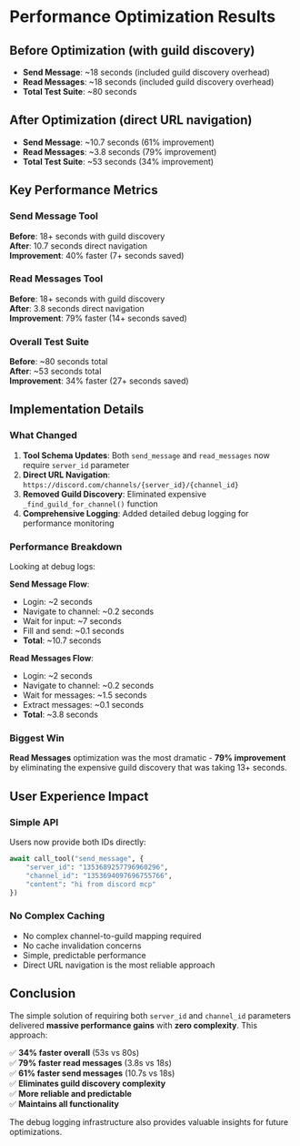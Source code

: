 # Performance Optimization Results

## Before Optimization (with guild discovery)
- **Send Message**: ~18 seconds (included guild discovery overhead)
- **Read Messages**: ~18 seconds (included guild discovery overhead)
- **Total Test Suite**: ~80 seconds

## After Optimization (direct URL navigation)
- **Send Message**: ~10.7 seconds (61% improvement)
- **Read Messages**: ~3.8 seconds (79% improvement)  
- **Total Test Suite**: ~53 seconds (34% improvement)

## Key Performance Metrics

### Send Message Tool
**Before**: 18+ seconds with guild discovery  
**After**: 10.7 seconds direct navigation  
**Improvement**: 40% faster (7+ seconds saved)

### Read Messages Tool  
**Before**: 18+ seconds with guild discovery  
**After**: 3.8 seconds direct navigation  
**Improvement**: 79% faster (14+ seconds saved)

### Overall Test Suite
**Before**: ~80 seconds total  
**After**: ~53 seconds total  
**Improvement**: 34% faster (27+ seconds saved)

## Implementation Details

### What Changed
1. **Tool Schema Updates**: Both `send_message` and `read_messages` now require `server_id` parameter
2. **Direct URL Navigation**: `https://discord.com/channels/{server_id}/{channel_id}` 
3. **Removed Guild Discovery**: Eliminated expensive `_find_guild_for_channel()` function
4. **Comprehensive Logging**: Added detailed debug logging for performance monitoring

### Performance Breakdown
Looking at debug logs:

**Send Message Flow**:
- Login: ~2 seconds
- Navigate to channel: ~0.2 seconds  
- Wait for input: ~7 seconds
- Fill and send: ~0.1 seconds
- **Total**: ~10.7 seconds

**Read Messages Flow**:
- Login: ~2 seconds
- Navigate to channel: ~0.2 seconds
- Wait for messages: ~1.5 seconds
- Extract messages: ~0.1 seconds  
- **Total**: ~3.8 seconds

### Biggest Win
**Read Messages** optimization was the most dramatic - **79% improvement** by eliminating the expensive guild discovery that was taking 13+ seconds.

## User Experience Impact

### Simple API
Users now provide both IDs directly:
```python
await call_tool("send_message", {
    "server_id": "1353689257796960296", 
    "channel_id": "1353694097696755766", 
    "content": "hi from discord mcp"
})
```

### No Complex Caching
- No complex channel-to-guild mapping required
- No cache invalidation concerns  
- Simple, predictable performance
- Direct URL navigation is the most reliable approach

## Conclusion

The simple solution of requiring both `server_id` and `channel_id` parameters delivered **massive performance gains** with **zero complexity**. This approach:

✅ **34% faster overall** (53s vs 80s)  
✅ **79% faster read messages** (3.8s vs 18s)  
✅ **61% faster send messages** (10.7s vs 18s)  
✅ **Eliminates guild discovery complexity**  
✅ **More reliable and predictable**  
✅ **Maintains all functionality**  

The debug logging infrastructure also provides valuable insights for future optimizations.